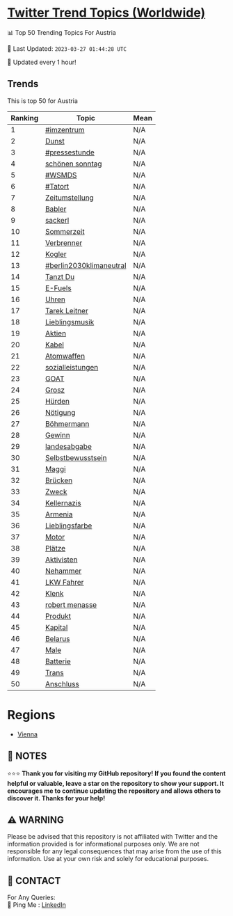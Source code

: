 [Twitter Trend Topics (Worldwide)](https://github.com/ErcinDedeoglu/Twitter-Trend-Topics)
==========


📊 Top 50 Trending Topics For Austria

📆 Last Updated: `2023-03-27 01:44:28 UTC`

🔧 Updated every 1 hour!


## Trends

This is top 50 for Austria

| Ranking | Topic | Mean |
| ------- | ------------ | ------------ |
| 1 | [#imzentrum](http://twitter.com/search?q=%23imzentrum) | N/A |
| 2 | [Dunst](http://twitter.com/search?q=Dunst) | N/A |
| 3 | [#pressestunde](http://twitter.com/search?q=%23pressestunde) | N/A |
| 4 | [schönen sonntag](http://twitter.com/search?q=sch%c3%b6nen+sonntag) | N/A |
| 5 | [#WSMDS](http://twitter.com/search?q=%23WSMDS) | N/A |
| 6 | [#Tatort](http://twitter.com/search?q=%23Tatort) | N/A |
| 7 | [Zeitumstellung](http://twitter.com/search?q=Zeitumstellung) | N/A |
| 8 | [Babler](http://twitter.com/search?q=Babler) | N/A |
| 9 | [sackerl](http://twitter.com/search?q=sackerl) | N/A |
| 10 | [Sommerzeit](http://twitter.com/search?q=Sommerzeit) | N/A |
| 11 | [Verbrenner](http://twitter.com/search?q=Verbrenner) | N/A |
| 12 | [Kogler](http://twitter.com/search?q=Kogler) | N/A |
| 13 | [#berlin2030klimaneutral](http://twitter.com/search?q=%23berlin2030klimaneutral) | N/A |
| 14 | [Tanzt Du](http://twitter.com/search?q=Tanzt+Du) | N/A |
| 15 | [E-Fuels](http://twitter.com/search?q=E-Fuels) | N/A |
| 16 | [Uhren](http://twitter.com/search?q=Uhren) | N/A |
| 17 | [Tarek Leitner](http://twitter.com/search?q=Tarek+Leitner) | N/A |
| 18 | [Lieblingsmusik](http://twitter.com/search?q=Lieblingsmusik) | N/A |
| 19 | [Aktien](http://twitter.com/search?q=Aktien) | N/A |
| 20 | [Kabel](http://twitter.com/search?q=Kabel) | N/A |
| 21 | [Atomwaffen](http://twitter.com/search?q=Atomwaffen) | N/A |
| 22 | [sozialleistungen](http://twitter.com/search?q=sozialleistungen) | N/A |
| 23 | [GOAT](http://twitter.com/search?q=GOAT) | N/A |
| 24 | [Grosz](http://twitter.com/search?q=Grosz) | N/A |
| 25 | [Hürden](http://twitter.com/search?q=H%c3%bcrden) | N/A |
| 26 | [Nötigung](http://twitter.com/search?q=N%c3%b6tigung) | N/A |
| 27 | [Böhmermann](http://twitter.com/search?q=B%c3%b6hmermann) | N/A |
| 28 | [Gewinn](http://twitter.com/search?q=Gewinn) | N/A |
| 29 | [landesabgabe](http://twitter.com/search?q=landesabgabe) | N/A |
| 30 | [Selbstbewusstsein](http://twitter.com/search?q=Selbstbewusstsein) | N/A |
| 31 | [Maggi](http://twitter.com/search?q=Maggi) | N/A |
| 32 | [Brücken](http://twitter.com/search?q=Br%c3%bccken) | N/A |
| 33 | [Zweck](http://twitter.com/search?q=Zweck) | N/A |
| 34 | [Kellernazis](http://twitter.com/search?q=Kellernazis) | N/A |
| 35 | [Armenia](http://twitter.com/search?q=Armenia) | N/A |
| 36 | [Lieblingsfarbe](http://twitter.com/search?q=Lieblingsfarbe) | N/A |
| 37 | [Motor](http://twitter.com/search?q=Motor) | N/A |
| 38 | [Plätze](http://twitter.com/search?q=Pl%c3%a4tze) | N/A |
| 39 | [Aktivisten](http://twitter.com/search?q=Aktivisten) | N/A |
| 40 | [Nehammer](http://twitter.com/search?q=Nehammer) | N/A |
| 41 | [LKW Fahrer](http://twitter.com/search?q=LKW+Fahrer) | N/A |
| 42 | [Klenk](http://twitter.com/search?q=Klenk) | N/A |
| 43 | [robert menasse](http://twitter.com/search?q=robert+menasse) | N/A |
| 44 | [Produkt](http://twitter.com/search?q=Produkt) | N/A |
| 45 | [Kapital](http://twitter.com/search?q=Kapital) | N/A |
| 46 | [Belarus](http://twitter.com/search?q=Belarus) | N/A |
| 47 | [Male](http://twitter.com/search?q=Male) | N/A |
| 48 | [Batterie](http://twitter.com/search?q=Batterie) | N/A |
| 49 | [Trans](http://twitter.com/search?q=Trans) | N/A |
| 50 | [Anschluss](http://twitter.com/search?q=Anschluss) | N/A |



# Regions

* [Vienna](</Austria/Vienna.md>)



## 📝 NOTES

⭐⭐⭐ **Thank you for visiting my GitHub repository! If you found the content helpful or valuable, leave a star on the repository to show your support. It encourages me to continue updating the repository and allows others to discover it. Thanks for your help!**


## ⚠️ WARNING

Please be advised that this repository is not affiliated with Twitter and the information provided is for informational purposes only. We are not responsible for any legal consequences that may arise from the use of this information. Use at your own risk and solely for educational purposes.


## 📨 CONTACT

 For Any Queries:  
            🏓 Ping Me : [LinkedIn](https://www.linkedin.com/in/ercindedeoglu/)
